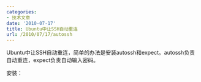 ```yaml
---
categories:
- 技术文章
date: '2010-07-17'
title: Ubuntu中让SSH自动重连
url: /2010/07/17/autossh
---
```



Ubuntu中让SSH自动重连，简单的办法是安装autossh和expect。autossh负责自动重连，expect负责自动输入密码。

安装：&nbsp;

<div class="cnblogs_code">
<div><!--

Code highlighting produced by Actipro CodeHighlighter (freeware)

http://www.CodeHighlighter.com/

--><span style="color: #000000;">sudo&nbsp;apt</span><span style="color: #000000;">-</span><span style="color: #000000;">get&nbsp;install&nbsp;autossh

sudo&nbsp;apt</span><span style="color: #000000;">-</span><span style="color: #000000;">get&nbsp;install&nbsp;expect</span></div>
</div>

新建一个sh脚本，例如：/etc/autossh.sh，内容：

<div class="cnblogs_code" onclick="cnblogs_code_show('30da8edf-3040-445b-b9df-2affb173510b')">
<div id="cnblogs_code_open_30da8edf-3040-445b-b9df-2affb173510b">
<div><!--

Code highlighting produced by Actipro CodeHighlighter (freeware)

http://www.CodeHighlighter.com/

--><span style="color: #008000;">#</span><span style="color: #008000;">!/bin/bash</span><span style="color: #008000;">

</span><span style="color: #000000;">HOST</span><span style="color: #000000;">=</span><span style="color: #800000;">"</span><span style="color: #800000;">xx.xxx.com</span><span style="color: #800000;">"</span><span style="color: #000000;">

USER</span><span style="color: #000000;">=</span><span style="color: #800000;">"yourname</span><span style="color: #800000;">"</span><span style="color: #000000;">

PASS</span><span style="color: #000000;">=</span><span style="color: #800000;">"yourpassword</span><span style="color: #800000;">"</span><span style="color: #000000;">

CMD</span><span style="color: #000000;">=</span><span style="color: #000000;">$@

&nbsp;

VAR</span><span style="color: #000000;">=</span><span style="color: #000000;">$(expect&nbsp;</span><span style="color: #000000;">-</span><span style="color: #000000;">c&nbsp;</span><span style="color: #800000;">"

</span><span style="color: #000000;">spawn&nbsp;</span><span style="color: #000000;">/</span><span style="color: #000000;">usr</span><span style="color: #000000;">/</span><span style="color: #000000;">bin</span><span style="color: #000000;">/</span><span style="color: #000000;">autossh&nbsp;</span><span style="color: #000000;">-</span><span style="color: #000000;">M&nbsp;</span><span style="color: #000000;">2000</span><span style="color: #000000;">&nbsp;</span><span style="color: #000000;">-</span><span style="color: #000000;">N&nbsp;</span><span style="color: #000000;">-</span><span style="color: #000000;">v&nbsp;</span><span style="color: #000000;">-</span><span style="color: #000000;">D&nbsp;</span><span style="color: #000000;">127.0</span><span style="color: #000000;">.</span><span style="color: #000000;">0.1</span><span style="color: #000000;">:</span><span style="color: #000000;">7070</span><span style="color: #000000;">&nbsp;$USER@$HOST&nbsp;$CMD

match_max&nbsp;</span><span style="color: #000000;">100000</span><span style="color: #000000;">

expect&nbsp;\</span><span style="color: #800000;">"</span><span style="color: #800000;">*?assword:*\</span><span style="color: #800000;">"</span><span style="color: #000000;">

send&nbsp;</span><span style="color: #000000;">--</span><span style="color: #000000;">&nbsp;\</span><span style="color: #800000;">"</span><span style="color: #800000;">$PASS\r\</span><span style="color: #800000;">"</span><span style="color: #000000;">

send&nbsp;</span><span style="color: #000000;">--</span><span style="color: #000000;">&nbsp;\</span><span style="color: #800000;">"</span><span style="color: #800000;">\r\</span><span style="color: #800000;">"</span><span style="color: #000000;">

expect&nbsp;eof

</span><span style="color: #800000;">"</span><span style="color: #800000;">)</span><span style="color: #800000;">

</span><span style="color: #000000;">echo&nbsp;</span><span style="color: #800000;">"</span><span style="color: #800000;">===============</span><span style="color: #800000;">"</span><span style="color: #000000;">

echo&nbsp;</span><span style="color: #800000;">"</span><span style="color: #800000;">$VAR</span><span style="color: #800000;">"</span></div>
</div>
</div>

运行/etc/autossh.sh，就自动登录了。